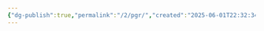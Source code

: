 ```yaml
---
{"dg-publish":true,"permalink":"/2/pgr/","created":"2025-06-01T22:32:34.793+09:00","updated":"2025-07-29T21:37:05.052+09:00"}
---
```


